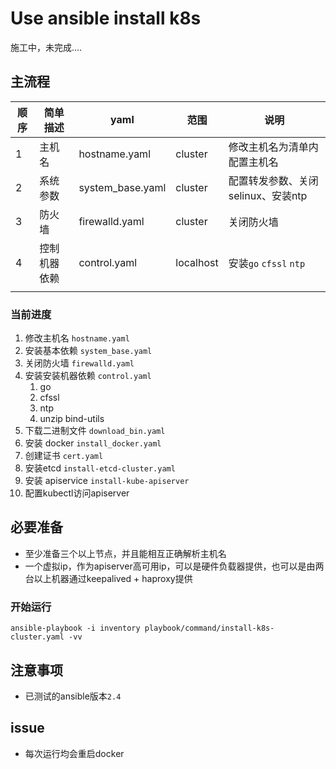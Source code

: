 # Use ansible install k8s

施工中，未完成....


## 主流程

| 顺序 | 简单描述     | yaml             | 范围      | 说明                               |
| ---- | ------------ | ---------------- | --------- | ---------------------------------- |
| 1    | 主机名       | hostname.yaml    | cluster   | 修改主机名为清单内配置主机名       |
| 2    | 系统参数     | system_base.yaml | cluster   | 配置转发参数、关闭selinux、安装ntp |
| 3    | 防火墙       | firewalld.yaml   | cluster   | 关闭防火墙                         |
| 4    | 控制机器依赖 | control.yaml     | localhost | 安装`go` `cfssl` `ntp`             |
|      |              |                  |           |                                    |


### 当前进度

1. 修改主机名  `hostname.yaml`
2. 安装基本依赖 `system_base.yaml`
3. 关闭防火墙 `firewalld.yaml`
4. 安装安装机器依赖 `control.yaml`
    1. go
    2. cfssl
    3. ntp
    4. unzip bind-utils
5. 下载二进制文件 `download_bin.yaml`
6. 安装 docker `install_docker.yaml`
7. 创建证书 `cert.yaml`
8. 安装etcd `install-etcd-cluster.yaml`
9. 安装 apiservice `install-kube-apiserver`
10. 配置kubectl访问apiserver


## 必要准备

- 至少准备三个以上节点，并且能相互正确解析主机名
- 一个虚拟ip，作为apiserver高可用ip，可以是硬件负载器提供，也可以是由两台以上机器通过keepalived + haproxy提供

###  开始运行

`ansible-playbook -i inventory playbook/command/install-k8s-cluster.yaml -vv`



## 注意事项

- 已测试的ansible版本`2.4`

## issue

- 每次运行均会重启docker
